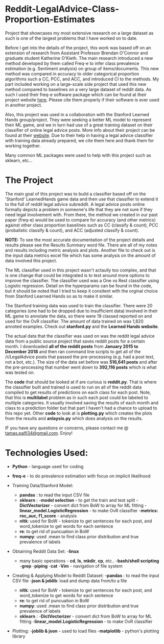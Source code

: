 # Reddit-LegalAdvice-Class-Proportion-Estimates
Project that showcases my most extensive research on a large dataset as such is one of the largest problems that I have worked on to date.

Before I get into the details of the project, this work was based off on an extension of research from Assistant Professor Brendan O'Connor and graduate student Katherine O'Kieth.  The main research introduced a new method developed by them called Freq-e to infer class prevalence estimation (e.g. Sentiment analysis) on group of items/documents.  This new method was compared in accuracy to older categorical proportion algorithms such a CC, PCC, and ACC, and introduced CI to the methods.  My part included working on a large-scale side project that used this new method compared to baselines on a very large dataset of reddit data.  As such I used their freq-e software package which can be found at their project website [here](http://slanglab.cs.umass.edu/doc_prevalence/).  Please cite them properly if their software is ever used in another project.  

Also, this project was used in a collaboration with the Stanford Learned Hands group/project.  They were seeking a better ML model to represent their ML game, and we in turn had use of a great training dataset on their classifier of online legal advice posts. More info about their project can be found at their [website](https://learned-hands.github.io/project-hub/).  Due to their help in having a legal advice classifier with training data already prepared, we cite them here and thank them for working together. 

Many common ML packages were used to help with this project such as sklearn, etc...

# The Project
The main goal of this project was to build a classifier based off on the 'Stanford' LearnedHands game data and then use that classifier to extend it to the full of reddit legal advice subreddit.  A legal advice posts online formally depicts a problem in someone's life that they are not sure if they need legal involvement with.  From there, the method we created in our past paper (freq-e) would be used to compare for accuracy (and other metrics) against other class proportion baselines such as CC (classify & count), PCC (probalistic classify & count), and ACC (adjusted classify & count).

**NOTE:** To see the most accurate documentation of the project details and results please see the Results Summary word file.  There are all of my notes and results including metric analysis and plots.  Another file to check out is the input data metrics excel file which has some analysis on the amount of data involved this project.

The ML classifier used in this project wasn't actaully too complex, and that is one change that could be integrated is to test around more options to improve the classifier.  The classifier used was a One vs Rest classifier using Logistic regression.  Detail on the hyperparams can be found in the code, but it should be noted that I tried to keep it consitent with the orginal choice from Stanford Learned Hands so as to make it similar.  

The Stanford training data was used to train the classifier.  There were 20 categories (one had to be dropped due to insufficient data) involved in their ML game to annotate the data, so there were 19 classed reported on and used for the OvR classifier.  The amount of data trained on was 1,820 annoted examples.  Check out **stanford.py** and the **Learned Hands website**.

The actual data that the classifier was used on was the reddit legal advice data from a public source project that saves reddit posts for a certain month.  I downloaded **all of the reddit posts** from **January 2015 to December 2018** and then ran command line scripts to get all of the /r/LegalAdvice posts that passed the pre-processing (e.g. had a post text, not a bot, etc.).  The size of the data set before was **516,641 posts** and after the pre-processing that number went down to **392,116 posts** which is what was tested on.

The **code** that should be looked at if are curious is **reddit.py**.  That is where the classifier built and trained is used to run on all of the reddit data compiled to get results of predictions on each class for each post.  Note, that this is **multilabel** problem as in such each post could be labeled to multiple categories.  It usually involved saving the results of each month and class to a prediction folder but that part I haven't had a chance to upload to this repo yet.  Other **code** to look at is **plotting.py** which creates the plots from the results and **anlaysis.py** which does analysis on the results.

IF you have any questions or concerns, please contact me @ tamas.palfi34@gmail.com.  Enjoy!

# Technologies Used:
  - **Python** - language used for coding
  - **freq-e** - to do prevalence estimation with focus on implicit likelihood
  - Training Data/Stanford Model:
    - **pandas** : to read the input CSV file
    - **sklearn** : 
       -**model selection** - to get the train and test split
       -**DictVectorizer** - convert dict from BoW to array for ML fitting
       -**linear_model.LogisticRegression** - to make OvR classifier
       -**metrics: roc_auc, f1_score** - analysis
    - **nltk**: used for BoW - tokenize to get sentences for each post, and word_tokenize to get words for each sentence
    - **re**: to get rid of puncuation in BoW
    - **numpy**: used .mean to find class prior distribution and true prevalence of labels
     
  - Obtaining Reddit Data Set:
    -**linux**
      - many basic operations - **cd**, **ls**, **mkdir**, **cp**, etc..
    -**bash/shell scripting**
       -**grep**
       -**piping**
       -**cat**
    -**Vim** - navigation of file system
        
  - Creating & Applying Model to Reddit Dataset:
     -**pandas** : to read the input CSV file
     -**json & joblib**:  load and dump data from/to a file
     - **nltk**: used for BoW - tokenize to get sentences for each post, and word_tokenize to get words for each sentence
     - **re**: to get rid of puncuation in BoW
     - **numpy**: used .mean to find class prior distribution and true prevalence of labels
      - **sklearn** : 
        -**DictVectorizer** - convert dict from BoW to array for ML fitting
        -**linear_model.LogisticRegression** - to make OvR classifier
        
  - Plotting:
    -**joblib & json** - used to load files
    -**matplotlib** - python's plotting library
  
    
  
        
      


